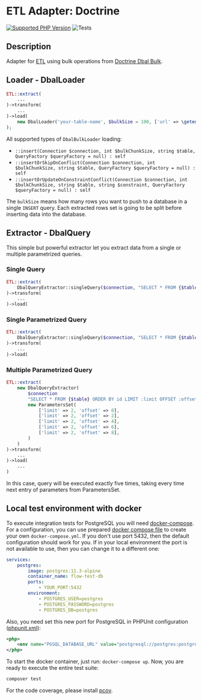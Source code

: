 # ETL Adapter: Doctrine 

[![Supported PHP Version](https://img.shields.io/badge/php-~8.1-8892BF.svg)](https://php.net/)
![Tests](https://github.com/flow-php/etl-adapter-doctrine/workflows/Tests/badge.svg?branch=1.x)

## Description

Adapter for [ETL](https://github.com/flow-php/etl) using bulk operations from [Doctrine Dbal Bulk](https://github.com/flow-php/doctrine-dbal-bulk).

## Loader - DbalLoader

```php
ETL::extract(
    ...
)->transform(
    ...
)->load(
    new DbalLoader('your-table-name', $bulkSize = 100, ['url' => \getenv('PGSQL_DATABASE_URL')], ['skip_conflicts' => true])
);
```

All supported types of `DbalBulkLoader` loading: 

- `::insert(Connection $connection, int $bulkChunkSize, string $table, QueryFactory $queryFactory = null) : self`
- `::insertOrSkipOnConflict(Connection $connection, int $bulkChunkSize, string $table, QueryFactory $queryFactory = null) : self`
- `::insertOrUpdateOnConstraintConflict(Connection $connection, int $bulkChunkSize, string $table, string $constraint, QueryFactory $queryFactory = null) : self`

The `bulkSize` means how many rows you want to push to a database in a single `INSERT` query. Each extracted rows set
is going to be split before inserting data into the database.


## Extractor - DbalQuery

This simple but powerful extractor let you extract data from a single or multiple parametrized queries. 

### Single Query
```php 
ETL::extract(
    DbalQueryExtractor::singleQuery($connection, "SELECT * FROM {$table} ORDER BY id")
)->transform(
    ...
)->load(
```

### Single Parametrized Query

```php 
ETL::extract(
    DbalQueryExtractor::singleQuery($connection, "SELECT * FROM {$table} WHERE id = :id", ['id' => 1])
)->transform(
    ...
)->load(
```
### Multiple Parametrized Query

```php 
ETL::extract(
    new DbalQueryExtractor(
        $connection
        "SELECT * FROM {$table} ORDER BY id LIMIT :limit OFFSET :offset",
        new ParametersSet(
            ['limit' => 2, 'offset' => 0],
            ['limit' => 2, 'offset' => 2],
            ['limit' => 2, 'offset' => 4],
            ['limit' => 2, 'offset' => 6],
            ['limit' => 2, 'offset' => 8],
        )
    )
)->transform(
    ...
)->load(
    ...
)
```

In this case, query will be executed exactly five times, taking every time next entry of parameters from ParametersSet. 

## Local test environment with docker

To execute integration tests for PostgreSQL you will need [docker-compose](https://docs.docker.com/compose/install/).
For a configuration, you can use prepared [docker compose file](docker-compose.yml.dist) to create your own
`docker-compose.yml`. If you don't use port 5432, then the default configuration should work for you. If in your local
environment the port is not available to use, then you can change it to a different one:

```yaml
services:
    postgres:
        image: postgres:11.3-alpine
        container_name: flow-test-db
        ports:
            - YOUR_PORT:5432
        environment:
            - POSTGRES_USER=postgres
            - POSTGRES_PASSWORD=postgres
            - POSTGRES_DB=postgres
```

Also, you need set this new port for PostgreSQL in PHPUnit configuration ([phpunit.xml](phpunit.xml.dist)):

```xml
<php>
    <env name="PGSQL_DATABASE_URL" value="postgresql://postgres:postgres@127.0.0.1:YOUR_PORT/postgres?serverVersion=11%26charset=utf8" />
</php>
```

To start the docker container, just run: `docker-compose up`. Now, you are ready to execute the entire test suite:

```bash
composer test
```

For the code coverage, please install [pcov](https://pecl.php.net/package/pcov).
